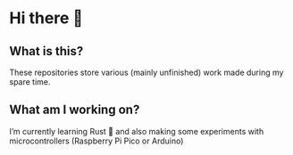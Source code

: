 <!--
**Ludorg/ludorg** is a ✨ _special_ ✨ repository because its `README.md` (this file) appears on your GitHub profile. -->

# Hi there 👋

## What is this?

These repositories store various (mainly unfinished) work made during my spare time.

## What am I working on?

I’m currently learning Rust 🦀 and also making some experiments with microcontrollers (Raspberry Pi Pico or Arduino)
